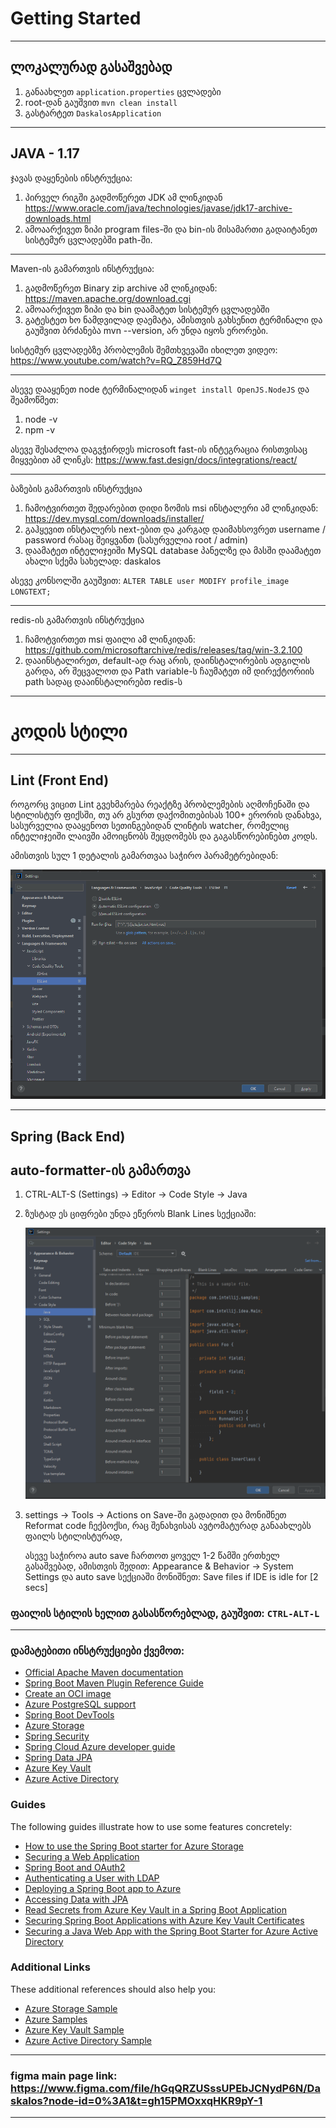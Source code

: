 # Getting Started

----------------------------------------

## ლოკალურად გასაშვებად
1. განაახლეთ `application.properties` ცვლადები
2. root-დან გაუშვით `mvn clean install`
3. გასტარტეთ `DaskalosApplication`

----------------------------------------

## JAVA - 1.17

ჯავას დაყენების ინსტრუქცია:

1. პირველ რიგში გადმოწერეთ JDK ამ ლინკიდან https://www.oracle.com/java/technologies/javase/jdk17-archive-downloads.html
2. ამოაარქივეთ ზიპი program files-ში და bin-ის მისამართი გადაიტანეთ სისტემურ ცვლადებში path-ში.

-----------------------------------------
Maven-ის გამართვის ინსტრუქცია:

1. გადმოწერეთ Binary zip archive ამ ლინკიდან: https://maven.apache.org/download.cgi
2. ამოაარქივეთ ზიპი და bin დაამატეთ სისტემურ ცვლადებში
3. გატესტეთ ხო ნამდვილად დაემატა, ამისთვის გახსენით ტერმინალი და გაუშვით ბრძანება mvn --version, არ უნდა იყოს ერორები.

სისტემურ ცვლადებზე პრობლემის შემთხვევაში იხილეთ ვიდეო: https://www.youtube.com/watch?v=RQ_Z859Hd7Q

--------------------------
ასევე დააყენეთ node ტერმინალიდან `winget install OpenJS.NodeJS` და შეამოწმეთ:

1. node -v
2. npm -v

ასევე შესაძლოა დაგვჭირდეს microsoft fast-ის ინტეგრაცია რისთვისაც მიყვებით ამ ლინკს:
https://www.fast.design/docs/integrations/react/

--------------------------

ბაზების გამართვის ინსტრუქცია

1. ჩამოტვირთეთ შედარებით დიდი ზომის msi ინსტალერი ამ ლინკიდან: https://dev.mysql.com/downloads/installer/
2. გაჰყევით ინსტალერს next-ებით და კარგად დაიმახსოვრეთ username / password რასაც შეიყვანთ (სასურველია root / admin)
3. დაამატეთ ინტელიჯეიში MySQL database პანელზე და მასში დაამატეთ ახალი სქემა სახელად: daskalos

ასევე კონსოლში გაუშვით: `ALTER TABLE user MODIFY profile_image LONGTEXT;`

-------------------------

redis-ის გამართვის ინსტრუქცია

1. ჩამოტვირთეთ msi ფაილი ამ ლინკიდან: https://github.com/microsoftarchive/redis/releases/tag/win-3.2.100
2. დააინსტალირეთ, default-ად რაც არის, დაინსტალირების ადგილის გარდა, არ შეცვალოთ და Path variable-ს ჩაუმატეთ
იმ დირექტორიის path სადაც დააინსტალირებთ redis-ს

-------------------------

# კოდის სტილი

---------------------------

## Lint (Front End)

როგორც ვიცით Lint გვეხმარება რეაქტზე პრობლემების აღმოჩენაში და სტილისტურ ფიქსში,
თუ არ გსურთ დაქომითებისას 100+ ერორის დანახვა, სასურველია დააყენოთ სეთინგებიდან ლინტის watcher, რომელიც
ინტელიჯეიში ლაივში ამოიცნობს შეცდომებს და გაგასწორებინებთ კოდს.

ამისთვის სულ 1 დეტალის გამართვაა საჭირო პარამეტრებიდან:

![img.png](EslintSettings.png)

----------------------------------

## Spring (Back End)

## auto-formatter-ის გამართვა

1. CTRL-ALT-S (Settings) -> Editor -> Code Style -> Java
2. ზუსტად ეს ციფრები უნდა ეწეროს Blank Lines სექციაში:

   ![img_1.png](FormatterSettings.png)
3. settings -> Tools -> Actions on Save-ში გადადით და მონიშნეთ Reformat code ჩექბოქსი, რაც შენახვისას ავტომატურად
   განაახლებს ფაილს
   სტილისტურად,

   ასევე საჭიროა auto save ჩართოთ ყოველ 1-2 წამში ერთხელ გასაშვებად, ამისთვის შედით:
   Appearance & Behavior -> System Settings და auto save სექციაში მონიშნეთ: Save files if IDE is idle for [2 secs]

### ფაილის სტილის ხელით გასასწორებლად, გაუშვით: `CTRL-ALT-L`

--------------------------

### დამატებითი ინსტრუქციები ქვემოთ:

* [Official Apache Maven documentation](https://maven.apache.org/guides/index.html)
* [Spring Boot Maven Plugin Reference Guide](https://docs.spring.io/spring-boot/docs/3.0.4/maven-plugin/reference/html/)
* [Create an OCI image](https://docs.spring.io/spring-boot/docs/3.0.4/maven-plugin/reference/html/#build-image)
* [Azure PostgreSQL support](https://aka.ms/spring/msdocs/postgresql)
* [Spring Boot DevTools](https://docs.spring.io/spring-boot/docs/3.0.4/reference/htmlsingle/#using.devtools)
* [Azure Storage](https://microsoft.github.io/spring-cloud-azure/current/reference/html/index.html#resource-handling)
* [Spring Security](https://docs.spring.io/spring-boot/docs/3.0.4/reference/htmlsingle/#web.security)
* [Spring Cloud Azure developer guide](https://aka.ms/spring/msdocs/developer-guide)
* [Spring Data JPA](https://docs.spring.io/spring-boot/docs/3.0.4/reference/htmlsingle/#data.sql.jpa-and-spring-data)
* [Azure Key Vault](https://microsoft.github.io/spring-cloud-azure/current/reference/html/index.html#secret-management)
* [Azure Active Directory](https://microsoft.github.io/spring-cloud-azure/current/reference/html/index.html#spring-security-with-azure-active-directory)

### Guides

The following guides illustrate how to use some features concretely:

* [How to use the Spring Boot starter for Azure Storage](https://aka.ms/spring/msdocs/storage)
* [Securing a Web Application](https://spring.io/guides/gs/securing-web/)
* [Spring Boot and OAuth2](https://spring.io/guides/tutorials/spring-boot-oauth2/)
* [Authenticating a User with LDAP](https://spring.io/guides/gs/authenticating-ldap/)
* [Deploying a Spring Boot app to Azure](https://spring.io/guides/gs/spring-boot-for-azure/)
* [Accessing Data with JPA](https://spring.io/guides/gs/accessing-data-jpa/)
* [Read Secrets from Azure Key Vault in a Spring Boot Application](https://aka.ms/spring/msdocs/keyvault)
* [Securing Spring Boot Applications with Azure Key Vault Certificates](https://aka.ms/spring/msdocs/keyvault/certificates)
* [Securing a Java Web App with the Spring Boot Starter for Azure Active Directory](https://aka.ms/spring/msdocs/aad)

### Additional Links

These additional references should also help you:

* [Azure Storage Sample](https://aka.ms/spring/samples/latest/storage)
* [Azure Samples](https://aka.ms/spring/samples)
* [Azure Key Vault Sample](https://aka.ms/spring/samples/latest/keyvault)
* [Azure Active Directory Sample](https://aka.ms/spring/samples/latest/aad)

-------------------------

### figma main page link: https://www.figma.com/file/hGqQRZUSssUPEbJCNydP6N/Daskalos?node-id=0%3A1&t=gh15PMOxxqHKR9pY-1

-------------------------
